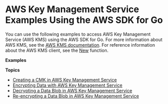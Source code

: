 # AWS Key Management Service Examples Using the AWS SDK for Go<a name="using-kms-with-go-sdk"></a>

You can use the following examples to access AWS Key Management Service \(AWS KMS\) using the AWS SDK for Go\. For more information about AWS KMS, see the [AWS KMS documentation](https://aws.amazon.com/documentation/kms/)\. For reference information about the AWS KMS client, see the [New](https://docs.aws.amazon.com/sdk-for-go/api/service/kms/#New) function\.

 **Examples** 

**Topics**
+ [Creating a CMK in AWS Key Management Service](kms-example-create-key.md)
+ [Encrypting Data with AWS Key Management Service](kms-example-encrypt-data.md)
+ [Decrypting a Data Blob in AWS Key Management Service](kms-example-decrypt-blob.md)
+ [Re\-encrypting a Data Blob in AWS Key Management Service](kms-example-re-encrypt-data.md)